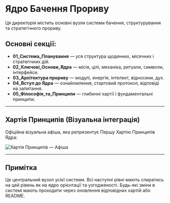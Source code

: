 # Ядро Бачення Прориву

Ця директорія містить основні вузли системи бачення, структурування та стратегічного прориву.

## Основні секції:

- **01_Система_Планування** — уся структура щоденних, місячних і стратегічних дій.
- **02_Ключові_Основи_Ядра** — місія, цілі, механіка, ритуали, символи, інтерфейси.
- **03_Архітектура прориву** — модулі, енергія, інтелект, відносини, дух.
- **04_Вступ до Ядра** — ознайомлення, стартовий протокол, відповіді на запитання.
- **05_Філософія_та_Принципи** — глибинні хартії і фундаментальні принципи.

---

## Хартія Принципів (Візуальна інтеграція)

Офіційна візуальна афіша, яка репрезентує Першу Хартію Принципів Ядра:

![Хартія Принципів — Афіша](./05_Візуальні_Артефакти_Блок/01_Символи_Ядра/Хартія_Принципів_Afisha.png)

---

## Примітка

Це центральний вузол усієї системи. Всі наступні рівні мають спиратись на цей рівень як на ядро орієнтації та узгодженості. Будь-які зміни в системі мають проходити через оновлення відповідних хартій або README.